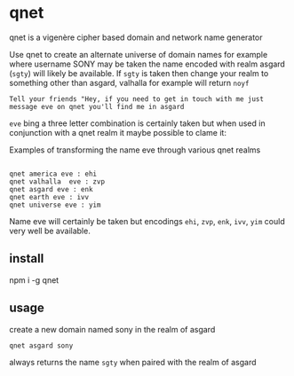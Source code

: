 # qnet
qnet is a vigenère cipher based domain and network name generator

Use qnet to create an alternate universe of domain names for example where username SONY may be taken the name encoded with realm asgard (```sgty```) will likely be available. If ```sgty``` is taken then change your realm to something other than asgard, valhalla for example will return ```noyf```

```Tell your friends "Hey, if you need to get in touch with me just message eve on qnet you'll find me in asgard```

```eve``` bing a three letter combination is certainly taken but when used in conjunction with a qnet realm it maybe possible to clame it:

Examples of transforming the name eve through various qnet realms
```

qnet america eve : ehi
qnet valhalla  eve : zvp
qnet asgard eve : enk
qnet earth eve : ivv
qnet universe eve : yim

```
Name eve will certainly be taken but encodings ```ehi```, ```zvp```, ```enk```, ```ivv```, ```yim``` could very well be available.

## install

npm i -g qnet

## usage

create a new domain named sony in the realm of asgard

```bash
qnet asgard sony
```
always returns the name
```sgty```
when paired with the realm of asgard
